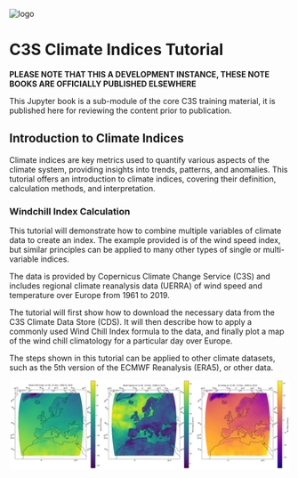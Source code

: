 ![logo](https://climate.copernicus.eu/sites/default/files/custom-uploads/branding/LogoLine_horizon_EC_Cop_ECMWF.png)

# C3S Climate Indices Tutorial

**PLEASE NOTE THAT THIS A DEVELOPMENT INSTANCE, THESE NOTE BOOKS ARE OFFICIALLY PUBLISHED ELSEWHERE**

This Jupyter book is a sub-module of the core C3S training material, it is published here for reviewing the
content prior to publication.

## Introduction to Climate Indices

Climate indices are key metrics used to quantify various aspects of the climate system, providing insights into trends, patterns, and anomalies. This tutorial offers an introduction to climate indices, covering their definition, calculation methods, and interpretation.

### Windchill Index Calculation

This tutorial will demonstrate how to combine multiple variables of climate data to create an index. The example provided is of the wind speed index, but similar principles can be applied to many other types of single or multi-variable indices.

The data is provided by Copernicus Climate Change Service (C3S) and includes regional climate reanalysis data (UERRA) of wind speed and temperature over Europe from 1961 to 2019.

The tutorial will first show how to download the necessary data from the C3S Climate Data Store (CDS). It will then describe how to apply a commonly used Wind Chill Index formula to the data, and finally plot a map of the wind chill climatology for a particular day over Europe.

The steps shown in this tutorial can be applied to other climate datasets, such as the 5th version of the ECMWF Reanalysis (ERA5), or other data.

![logo](./img/climate_indices.png)
